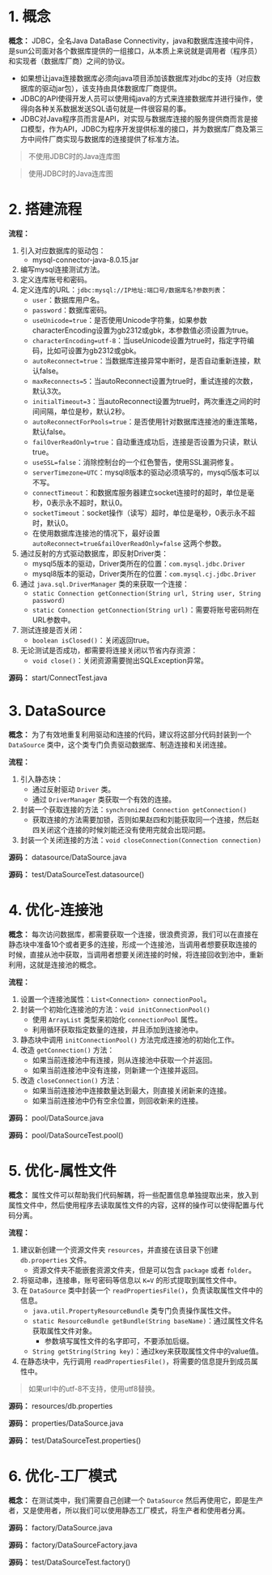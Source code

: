# 1. 概念

**概念：** JDBC，全名Java DataBase Connectivity，java和数据库连接中间件，是sun公司面对各个数据库提供的一组接口，从本质上来说就是调用者（程序员）和实现者（数据库厂商）之间的协议。
- 如果想让java连接数据库必须向java项目添加该数据库对jdbc的支持（对应数据库的驱动jar包），该支持由具体数据库厂商提供。
- JDBC的API使得开发人员可以使用纯java的方式来连接数据库并进行操作，使得向各种关系数据发送SQL语句就是一件很容易的事。
- JDBC对Java程序员而言是API，对实现与数据库连接的服务提供商而言是接口模型，作为API，JDBC为程序开发提供标准的接口，并为数据库厂商及第三方中间件厂商实现与数据库的连接提供了标准方法。

> 不使用JDBC时的Java连库图

> 使用JDBC时的Java连库图

# 2. 搭建流程

**流程：**
1. 引入对应数据库的驱动包：
    - mysql-connector-java-8.0.15.jar
2. 编写mysql连接测试方法。
3. 定义连库账号和密码。
4. 定义连库的URL：`jdbc:mysql://IP地址:端口号/数据库名?参数列表`：
    - `user`：数据库用户名。
    - `password`：数据库密码。
    - `useUnicode=true`：是否使用Unicode字符集，如果参数characterEncoding设置为gb2312或gbk，本参数值必须设置为true。
    - `characterEncoding=utf-8`：当useUnicode设置为true时，指定字符编码，比如可设置为gb2312或gbk。
    - `autoReconnect=true`：当数据库连接异常中断时，是否自动重新连接，默认false。
    - `maxReconnects=5`：当autoReconnect设置为true时，重试连接的次数，默认3次。
    - `initialTimeout=3`：当autoReconnect设置为true时，两次重连之间的时间间隔，单位是秒，默认2秒。
    - `autoReconnectForPools=true`：是否使用针对数据库连接池的重连策略，默认false。
    - `failOverReadOnly=true`：自动重连成功后，连接是否设置为只读，默认true。
    - `useSSL=false`：消除控制台的一个红色警告，使用SSL漏洞修复。
    - `serverTimezone=UTC`：mysql8版本的驱动必须填写的，mysql5版本可以不写。
    - `connectTimeout`：和数据库服务器建立socket连接时的超时，单位是毫秒，0表示永不超时，默认0。
    - `socketTimeout`：socket操作（读写）超时，单位是毫秒，0表示永不超时，默认0。
    - 在使用数据库连接池的情况下，最好设置 `autoReconnect=true&failOverReadOnly=false` 这两个参数。
5. 通过反射的方式驱动数据库，即反射Driver类：
    - mysql5版本的驱动，Driver类所在的位置：`com.mysql.jdbc.Driver`
    - mysql8版本的驱动，Driver类所在的位置：`com.mysql.cj.jdbc.Driver`
6. 通过 `java.sql.DriverManager` 类的来获取一个连接：
    - `static Connection getConnection(String url, String user, String password)`
    - `static Connection getConnection(String url)`：需要将账号密码附在URL参数中。
7. 测试连接是否关闭：
    - `boolean isClosed()`：关闭返回true。
8. 无论测试是否成功，都需要将连接关闭以节省内存资源：
    - `void close()`：关闭资源需要抛出SQLException异常。

**源码：** start/ConnectTest.java

# 3. DataSource

**概念：** 为了有效地重复利用驱动和连接的代码，建议将这部分代码封装到一个 `DataSource` 类中，这个类专门负责驱动数据库、制造连接和关闭连接。

**流程：**
1. 引入静态块：
    - 通过反射驱动 `Driver` 类。
    - 通过 `DriverManager` 类获取一个有效的连接。
2. 封装一个获取连接的方法：`synchronized Connection getConnection()`
    - 获取连接的方法需要加锁，否则如果赵四和刘能获取同一个连接，然后赵四关闭这个连接的时候刘能还没有使用完就会出现问题。
3. 封装一个关闭连接的方法：`void closeConnection(Connection connection)`

**源码：** datasource/DataSource.java

**源码：** test/DataSourceTest.datasource()

# 4. 优化-连接池

**概念：** 每次访问数据库，都需要获取一个连接，很浪费资源，我们可以在直接在静态块中准备10个或者更多的连接，形成一个连接池，当调用者想要获取连接的时候，直接从池中获取，当调用者想要关闭连接的时候，将连接回收到池中，重新利用，这就是连接池的概念。

**流程：**
1. 设置一个连接池属性：`List<Connection> connectionPool`。
2. 封装一个初始化连接池的方法：`void initConnectionPool()`
    - 使用 `ArrayList` 类型来初始化 `connectionPool` 属性。
    - 利用循环获取指定数量的连接，并且添加到连接池中。 
3. 静态块中调用 `initConnectionPool()` 方法完成连接池的初始化工作。
4. 改造 `getConnection()` 方法：
    - 如果当前连接池中有连接，则从连接池中获取一个并返回。
    - 如果当前连接池中没有连接，则新建一个连接并返回。
5. 改造 `closeConnection()` 方法：
    - 如果当前连接池中连接数量达到最大，则直接关闭新来的连接。
    - 如果当前连接池中仍有空余位置，则回收新来的连接。

**源码：** pool/DataSource.java

**源码：** pool/DataSourceTest.pool()

# 5. 优化-属性文件

**概念：** 属性文件可以帮助我们代码解耦，将一些配置信息单独提取出来，放入到属性文件中，然后使用程序去读取属性文件的内容，这样的操作可以使得配置与代码分离。

**流程：**
1. 建议新创建一个资源文件夹 `resources`，并直接在该目录下创建 `db.properties` 文件。
    - 资源文件夹不能嵌套资源文件夹，但是可以包含 `package` 或者 `folder`。
2. 将驱动串，连接串，账号密码等信息以 `K=V` 的形式提取到属性文件中。
3. 在 `DataSource` 类中封装一个 `readPropertiesFile()`，负责读取属性文件中的信息。
    - `java.util.PropertyResourceBundle` 类专门负责操作属性文件。
    - `static ResourceBundle getBundle(String baseName)`：通过属性文件名获取属性文件对象。
        - 参数填写属性文件的名字即可，不要添加后缀。
    - `String getString(String key)`：通过key来获取属性文件中的value值。
4. 在静态块中，先行调用 `readPropertiesFile()`，将需要的信息提升到成员属性中。

> 如果url中的utf-8不支持，使用utf8替换。

**源码：** resources/db.properties

**源码：** properties/DataSource.java

**源码：** test/DataSourceTest.properties()

# 6. 优化-工厂模式

**概念：** 在测试类中，我们需要自己创建一个 `DataSource` 然后再使用它，即是生产者，又是使用者，所以我们可以使用静态工厂模式，将生产者和使用者分离。

**源码：** factory/DataSource.java

**源码：** factory/DataSourceFactory.java

**源码：** test/DataSourceTest.factory()
